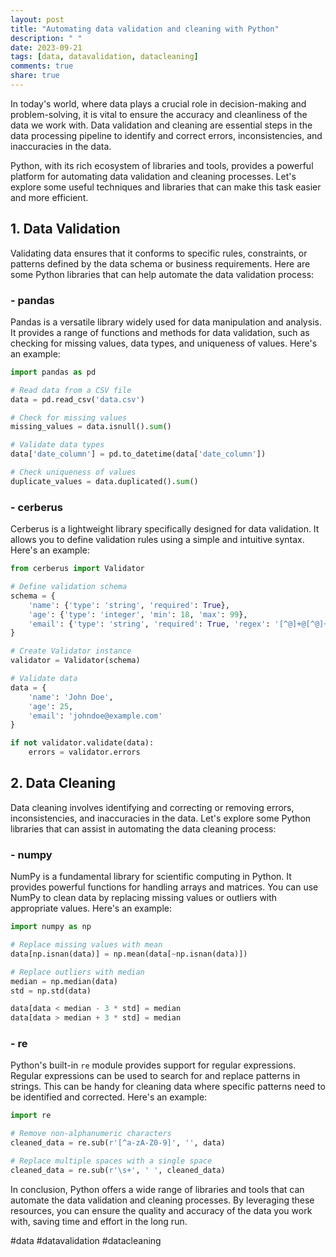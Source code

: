 ```yaml
---
layout: post
title: "Automating data validation and cleaning with Python"
description: " "
date: 2023-09-21
tags: [data, datavalidation, datacleaning]
comments: true
share: true
---
```


In today's world, where data plays a crucial role in decision-making and problem-solving, it is vital to ensure the accuracy and cleanliness of the data we work with. Data validation and cleaning are essential steps in the data processing pipeline to identify and correct errors, inconsistencies, and inaccuracies in the data.

Python, with its rich ecosystem of libraries and tools, provides a powerful platform for automating data validation and cleaning processes. Let's explore some useful techniques and libraries that can make this task easier and more efficient.

## 1. Data Validation

Validating data ensures that it conforms to specific rules, constraints, or patterns defined by the data schema or business requirements. Here are some Python libraries that can help automate the data validation process:

### - **pandas** 

Pandas is a versatile library widely used for data manipulation and analysis. It provides a range of functions and methods for data validation, such as checking for missing values, data types, and uniqueness of values. Here's an example:

```python
import pandas as pd

# Read data from a CSV file
data = pd.read_csv('data.csv')

# Check for missing values
missing_values = data.isnull().sum()

# Validate data types
data['date_column'] = pd.to_datetime(data['date_column'])

# Check uniqueness of values
duplicate_values = data.duplicated().sum()
```

### - **cerberus**

Cerberus is a lightweight library specifically designed for data validation. It allows you to define validation rules using a simple and intuitive syntax. Here's an example:

```python
from cerberus import Validator

# Define validation schema
schema = {
    'name': {'type': 'string', 'required': True},
    'age': {'type': 'integer', 'min': 18, 'max': 99},
    'email': {'type': 'string', 'required': True, 'regex': '[^@]+@[^@]+\.[^@]+'}
}

# Create Validator instance
validator = Validator(schema)

# Validate data
data = {
    'name': 'John Doe',
    'age': 25,
    'email': 'johndoe@example.com'
}

if not validator.validate(data):
    errors = validator.errors
```

## 2. Data Cleaning

Data cleaning involves identifying and correcting or removing errors, inconsistencies, and inaccuracies in the data. Let's explore some Python libraries that can assist in automating the data cleaning process:

### - **numpy**

NumPy is a fundamental library for scientific computing in Python. It provides powerful functions for handling arrays and matrices. You can use NumPy to clean data by replacing missing values or outliers with appropriate values. Here's an example:

```python
import numpy as np

# Replace missing values with mean
data[np.isnan(data)] = np.mean(data[~np.isnan(data)])

# Replace outliers with median
median = np.median(data)
std = np.std(data)

data[data < median - 3 * std] = median
data[data > median + 3 * std] = median
```

### - **re**

Python's built-in `re` module provides support for regular expressions. Regular expressions can be used to search for and replace patterns in strings. This can be handy for cleaning data where specific patterns need to be identified and corrected. Here's an example:

```python
import re

# Remove non-alphanumeric characters
cleaned_data = re.sub(r'[^a-zA-Z0-9]', '', data)

# Replace multiple spaces with a single space
cleaned_data = re.sub(r'\s+', ' ', cleaned_data)
```

In conclusion, Python offers a wide range of libraries and tools that can automate the data validation and cleaning processes. By leveraging these resources, you can ensure the quality and accuracy of the data you work with, saving time and effort in the long run.

#data #datavalidation #datacleaning